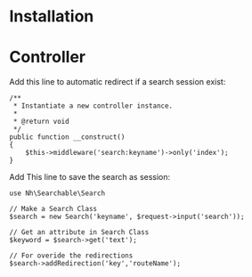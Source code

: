 # Installation


# Controller

Add this line to automatic redirect if a search session exist:

```
/**
 * Instantiate a new controller instance.
 *
 * @return void
 */
public function __construct()
{
    $this->middleware('search:keyname')->only('index');
}
```

Add This line to save the search as session:

```
use Nh\Searchable\Search

// Make a Search Class
$search = new Search('keyname', $request->input('search'));

// Get an attribute in Search Class
$keyword = $search->get('text');

// For overide the redirections
$search->addRedirection('key','routeName');
```
